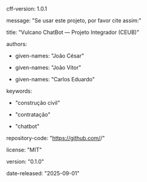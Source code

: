 cff-version: 1.0.1

message: "Se usar este projeto, por favor cite assim:"

title: "Vulcano ChatBot — Projeto Integrador (CEUB)"

authors:
 
  - given-names: "João César"
 
  - given-names: "João Vítor"
 
  - given-names: "Carlos Eduardo"

keywords:
  
  - "construção civil"
 
  - "contratação"
 
  - "chatbot"

repository-code: "https://github.com/<owner>/<repo>"

license: "MIT"

version: "0.1.0"

date-released: "2025-09-01"
